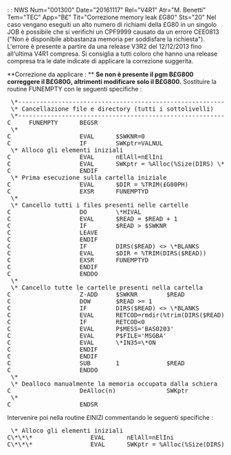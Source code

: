  :  : NWS Num="001300" Date="20161117" Rel="V4R1" Atr="M. Benetti" Tem="TEC" App="B£" Tit="Correzione memory leak £G80" Sts="20"
Nel caso vengano eseguiti un alto numero di richiami della £G80 in un singolo JOB è possibile che si verifichi un CPF9999 causato da un errore CEE0813 ("Non è disponibile abbastanza memoria per soddisfare la richiesta").
L'errore è presente a partire da una release V3R2 del 12/12/2013 fino all'ultima V4R1 compresa.
Si consiglia a tutti coloro che hanno una release compresa tra le date indicate di applicare la correzione suggerita.

**Correzione da applicare : **
**Se non è presente il pgm B£G800 correggere il B£G80G, altrimenti modificare solo il B£G800.** Sostituire la routine FUNEMPTY con le seguenti specifiche : 

<pre>
 \*---------------------------------------------------------------\*
 \* Cancellazione file e directory (tutti i sottolivelli)
 \*---------------------------------------------------------------\*
C     FUNEMPTY      BEGSR
 \*
C                   EVAL      $SWKNR=0
C                   IF        SWKptr=VALNUL
 \* Alloco gli elementi iniziali
C                   EVAL      nElAll=nElIni
C                   EVAL      SWKptr = %Alloc(%Size(DIRS) \* nElAll)
C                   ENDIF
 \* Prima esecuzione sulla cartella iniziale
C                   EVAL      $DIR = %TRIM(£G80PH)
C                   EXSR      FUNEMPTYD
 \*
 \* Cancello tutti i files presenti nelle cartelle
C                   DO        \*HIVAL
C                   EVAL      $READ = $READ + 1
C                   IF        $READ > $SWKNR
C                   LEAVE
C                   ENDIF
C                   IF        DIRS($READ) <> \*BLANKS
C                   EVAL      $DIR = %TRIM(DIRS($READ))
C                   EXSR      FUNEMPTYD
C                   ENDIF
C                   ENDDO
 \*
 \* Cancello tutte le cartelle presenti nella cartella
C                   Z-ADD     $SWKNR        $READ
C                   DOW       $READ >= 1
C                   IF        DIRS($READ) <> \*BLANKS
C                   EVAL      RETCOD=rmdir(%trim(DIRS($READ)))
C                   IF        RETCOD<0
C                   EVAL      P$MESS='BAS0203'
C                   EVAL      P$FILE='MSGBA'
C                   EVAL      \*IN35=\*ON
C                   ENDIF
C                   ENDIF
C                   SUB       1             $READ
C                   ENDDO
 \*
 \* Dealloco manualmente la memoria occupata dalla schiera
C                   DeAlloc(n)              SWKptr
 \*
C                   ENDSR
</pre>


Intervenire poi nella routine £INIZI commentando le seguenti specifiche : 

<pre>
 \* Alloco gli elementi iniziali
C\*\*\*                EVAL      nElAll=nElIni
C\*\*\*                EVAL      SWKptr = %Alloc(%Size(DIRS) \* nElAll)
</pre>
